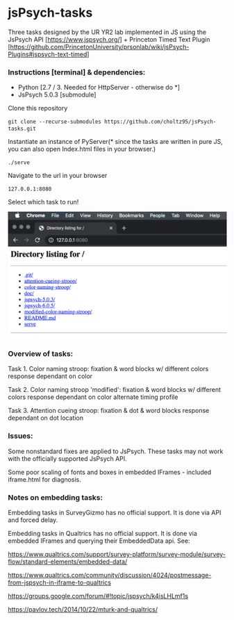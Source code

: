 # jsPsych-tasks

Three tasks designed by the UR YR2 lab implemented in JS using the JsPsych API [https://www.jspsych.org/] + Princeton Timed Text Plugin [https://github.com/PrincetonUniversity/prsonlab/wiki/jsPsych-Plugins#jspsych-text-timed]

### Instructions [terminal] \& dependencies:

 - Python [2.7 / 3. Needed for HttpServer - otherwise do \*]
 - JsPsych 5.0.3 [submodule]

Clone this repository
```
git clone --recurse-submodules https://github.com/choltz95/jsPsych-tasks.git
```

Instantiate an instance of PyServer(\* since the tasks are written in pure JS, you can also open Index.html files in your browser.)
```
./serve
```

Navigate to the url in your browser
```
127.0.0.1:8080
```

Select which task to run!

![Directory listing \& task selection](./doc/images/dir.png)


### Overview of tasks:

Task 1. Color naming stroop: fixation & word blocks w/ different colors response dependant on color

Task 2. Color naming stroop \'modified\': fixation & word blocks w/ different colors response dependant on color alternate timing profile

Task 3. Attention cueing stroop: fixation & dot & word blocks response dependant on dot location

### Issues:

Some nonstandard fixes are applied to JsPsych. These tasks may not work with the officially supported JsPsych API.

Some poor scaling of fonts and boxes in embedded IFrames - included iframe.html for diagnosis. 

### Notes on embedding tasks:

Embedding tasks in SurveyGizmo has no official support. It is done via API and forced delay.

Embedding tasks in Qualtrics has no official support. It is done via embedded IFrames and querying their EmbeddedData api. See:

https://www.qualtrics.com/support/survey-platform/survey-module/survey-flow/standard-elements/embedded-data/

https://www.qualtrics.com/community/discussion/4024/postmessage-from-jspsych-in-iframe-to-qualtrics

https://groups.google.com/forum/#!topic/jspsych/k4isLHLmf1s

https://pavlov.tech/2014/10/22/mturk-and-qualtrics/

